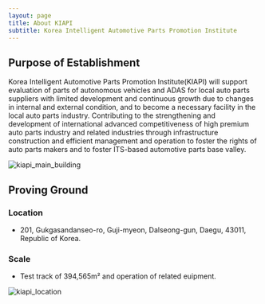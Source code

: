 ```yaml
---
layout: page
title: About KIAPI
subtitle: Korea Intelligent Automotive Parts Promotion Institute
---
```


## Purpose of Establishment

Korea Intelligent Automotive Parts Promotion Institute(KIAPI) will support evaluation of parts of autonomous vehicles and ADAS for local auto parts suppliers with limited development and continuous growth due to changes in internal and external condition, and to become a necessary facility in the local auto parts industry.
Contributing to the strengthening and development of international advanced competitiveness of high premium auto parts industry and related industries through infrastructure construction and efficient management and operation to foster the rights of auto parts makers and to foster ITS-based automotive parts base valley.

![kiapi_main_building](/assets/img/about_kiapi/kiapi_main_building.png)



## Proving Ground

### Location
- 201, Gukgasandanseo-ro, Guji-myeon, Dalseong-gun, Daegu, 43011, Republic of Korea.

### Scale
- Test track of 394,565m² and operation of related euipment.

![kiapi_location](/assets/img/about_kiapi/kiapi_location.png)
